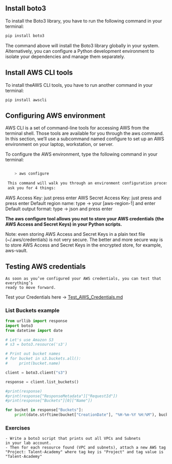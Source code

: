 ## Install boto3
To install the Boto3 library, you have to run the following command in your terminal:
```sh
pip install boto3
```
The command above will install the Boto3 library globally in your system. Alternatively, 
you can configure a Python development environment to isolate your dependencies and manage 
them separately.

## Install AWS CLI tools 
To install theAWS CLI tools, you have to run another command in your terminal:
```
pip install awscli
```
## Configuring AWS environment

AWS CLI is a set of command-line tools for accessing AWS from the terminal shell. 
Those tools are available for you through the aws command. In this section, we’ll use a 
subcommand named configure to set up an AWS environment on your laptop, workstation, or server.

To configure the AWS environment, type the following command in your terminal:

```sh

    > aws configure
 
 This command will walk you through an environment configuration process and 
 ask you for 4 things:
```

AWS Access Key: just press enter 
AWS Secret Access Key: just press and press enter 
Default region name: type -> your [aws-region-1] and enter
Default output format: type -> json and press enter

**The aws configure tool allows you not to store your AWS credentials** 
**(the AWS Access and Secret Keys) in your Python scripts.**


Note: even storing AWS Access and Secret Keys in a plain text file 
(~/.aws/credentials) is not very secure. The better and more secure 
way is to store AWS Access and Secret Keys in the encrypted store, 
for example, aws-vault.

## Testing AWS credentials
```
As soon as you’ve configured your AWS credentials, you can test that everything’s 
ready to move forward. 
```
Test your Credentials here -> [Test_AWS_Credentials.md](https://github.com/julioaranajr/01_Python_PythonEnv_Labs/blob/main/05_boto3/Test_AWS_Credentials.md)

### List Buckets example

```py
from urllib import response
import boto3
from datetime import date

# Let's use Amazon S3
# s3 = boto3.resource('s3')

# Print out bucket names
# for bucket in s3.buckets.all():
#     print(bucket.name)

client = boto3.client("s3")

response = client.list_buckets()

#print(response)
#print(response["ResponseMetadata"]["RequestId"])
#print(response["Buckets"][0]["Name"])

for bucket in response["Buckets"]:
    print(date.strftime(bucket["CreationDate"], "%H-%m-%Y %H:%M"), bucket["Name"])

```

### Exercises
```
- Write a boto3 script that prints out all VPCs and Subnets
in your lab account.
- Then for each resource found (VPC and subnets), attach a new AWS tag "Project: Talent-Academy" where tag key is "Project" and tag value is "Talent-Academy"
```